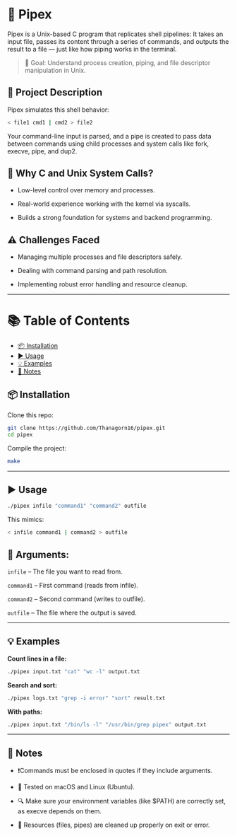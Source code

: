 # 🚰 Pipex
Pipex is a Unix-based C program that replicates shell pipelines:
It takes an input file, passes its content through a series of commands, and outputs the result to a file — just like how piping works in the terminal.

>📌 Goal: Understand process creation, piping, and file descriptor manipulation in Unix.

## 🧠 Project Description
Pipex simulates this shell behavior:
```bash
< file1 cmd1 | cmd2 > file2
```
Your command-line input is parsed, and a pipe is created to pass data between commands using child processes and system calls like fork, execve, pipe, and dup2.

## 🔧 Why C and Unix System Calls?
- Low-level control over memory and processes.

- Real-world experience working with the kernel via syscalls.

- Builds a strong foundation for systems and backend programming.

## ⚠️ Challenges Faced
- Managing multiple processes and file descriptors safely.

- Dealing with command parsing and path resolution.

- Implementing robust error handling and resource cleanup.

--- 

# 📚 Table of Contents

- [📦 Installation](#-installation)
- [▶️ Usage](#️-usage)
- [💡 Examples](#-examples)
- [📝 Notes](#-notes)

## 📦 Installation

Clone this repo:
```bash
git clone https://github.com/Thanagorn16/pipex.git
cd pipex
```

Compile the project:
```bash
make
```

---

## ▶️ Usage

```bash
./pipex infile "command1" "command2" outfile
```
This mimics:
```bash
< infile command1 | command2 > outfile
```

## 📂 Arguments:

`infile` – The file you want to read from.

`command1` – First command (reads from infile).

`command2` – Second command (writes to outfile).

`outfile` – The file where the output is saved.

---

## 💡 Examples

__Count lines in a file:__

```bash
./pipex input.txt "cat" "wc -l" output.txt
```

__Search and sort:__
```bash
./pipex logs.txt "grep -i error" "sort" result.txt
```
__With paths:__

```bash
./pipex input.txt "/bin/ls -l" "/usr/bin/grep pipex" output.txt
```

---

## 📝 Notes
- ❗Commands must be enclosed in quotes if they include arguments.

- 🧪 Tested on macOS and Linux (Ubuntu).

- 🔍 Make sure your environment variables (like $PATH) are correctly set, as execve depends on them.

- 🧼 Resources (files, pipes) are cleaned up properly on exit or error.
